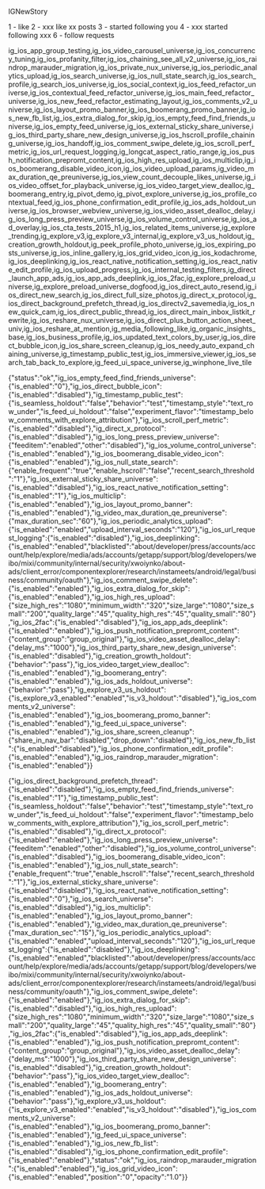 

IGNewStory

1 - like
2 - xxx like xx posts
3 - started following you
4 - xxx started following xxx
6 - follow requests

ig_ios_app_group_testing,ig_ios_video_carousel_universe,ig_ios_concurrency_tuning,ig_ios_profanity_filter,ig_ios_chaining_see_all_v2_universe,ig_ios_raindrop_marauder_migration,ig_ios_private_nux_universe,ig_ios_periodic_analytics_upload,ig_ios_search_universe,ig_ios_null_state_search,ig_ios_search_profile,ig_search_ios_universe,ig_ios_social_context,ig_ios_feed_refactor_universe,ig_ios_contextual_feed_refactor_universe,ig_ios_main_feed_refactor_universe,ig_ios_new_feed_refactor_estimating_layout,ig_ios_comments_v2_universe,ig_ios_layout_promo_banner,ig_ios_boomerang_promo_banner,ig_ios_new_fb_list,ig_ios_extra_dialog_for_skip,ig_ios_empty_feed_find_friends_universe,ig_ios_empty_feed_universe,ig_ios_external_sticky_share_universe,ig_ios_third_party_share_new_design_universe,ig_ios_hscroll_profile_chaining_universe,ig_ios_handoff,ig_ios_comment_swipe_delete,ig_ios_scroll_perf_metric,ig_ios_url_request_logging,ig_longcat_aspect_ratio_range,ig_ios_push_notification_prepromt_content,ig_ios_high_res_upload,ig_ios_multiclip,ig_ios_boomerang_disable_video_icon,ig_ios_video_upload_params,ig_video_max_duration_qe_preuniverse,ig_ios_view_count_decouple_likes_universe,ig_ios_video_offset_for_playback_universe,ig_ios_video_target_view_dealloc,ig_boomerang_entry,ig_pivot_demo,ig_pivot_explore_universe,ig_ios_profile_contextual_feed,ig_ios_phone_confirmation_edit_profile,ig_ios_ads_holdout_universe,ig_ios_browser_webview_universe,ig_ios_video_asset_dealloc_delay,ig_ios_long_press_preview_universe,ig_ios_volume_control_universe,ig_ios_ad_overlay,ig_ios_cta_tests_2015_h1,ig_ios_related_items_universe,ig_explore_trending,ig_explore_v3,ig_explore_v3_internal,ig_explore_v3_us_holdout,ig_creation_growth_holdout,ig_peek_profile_photo_universe,ig_ios_expiring_posts_universe,ig_ios_inline_gallery,ig_ios_grid_video_icon,ig_ios_kodachrome,ig_ios_deeplinking,ig_ios_react_native_notification_setting,ig_ios_react_native_edit_profile,ig_ios_upload_progress,ig_ios_internal_testing_filters,ig_direct_launch_app_ads,ig_ios_app_ads_deeplink,ig_ios_2fac,ig_explore_preload_universe,ig_explore_preload_universe_dogfood,ig_ios_direct_auto_resend,ig_ios_direct_new_search,ig_ios_direct_full_size_photos,ig_direct_x_protocol,ig_ios_direct_background_prefetch_thread,ig_ios_directv2_savemedia,ig_ios_new_quick_cam,ig_ios_direct_public_thread,ig_ios_direct_main_inbox_listkit_rewrite,ig_ios_reshare_nux_universe,ig_ios_direct_plus_button_action_sheet_univ,ig_ios_reshare_at_mention,ig_media_following_like,ig_organic_insights_base,ig_ios_business_profile,ig_ios_updated_text_colors_by_user,ig_ios_direct_bubble_icon,ig_ios_share_screen_cleanup,ig_ios_needy_auto_expand_chaining_universe,ig_timestamp_public_test,ig_ios_immersive_viewer,ig_ios_search_tab_back_to_explore,ig_feed_ui_space_universe,ig_winphone_live_tile

{"status":"ok","ig_ios_empty_feed_find_friends_universe":{"is_enabled":"0"},"ig_ios_direct_bubble_icon":{"is_enabled":"disabled"},"ig_timestamp_public_test":{"is_seamless_holdout":"false","behavior":"test","timestamp_style":"text_row_under","is_feed_ui_holdout":"false","experiment_flavor":"timestamp_below_comments_with_explore_attribution"},"ig_ios_scroll_perf_metric":{"is_enabled":"disabled"},"ig_direct_x_protocol":{"is_enabled":"disabled"},"ig_ios_long_press_preview_universe":{"feeditem":"enabled","other":"disabled"},"ig_ios_volume_control_universe":{"is_enabled":"enabled"},"ig_ios_boomerang_disable_video_icon":{"is_enabled":"enabled"},"ig_ios_null_state_search":{"enable_frequent":"true","enable_hscroll":"false","recent_search_threshold":"1"},"ig_ios_external_sticky_share_universe":{"is_enabled":"disabled"},"ig_ios_react_native_notification_setting":{"is_enabled":"1"},"ig_ios_multiclip":{"is_enabled":"enabled"},"ig_ios_layout_promo_banner":{"is_enabled":"enabled"},"ig_video_max_duration_qe_preuniverse":{"max_duration_sec":"60"},"ig_ios_periodic_analytics_upload":{"is_enabled":"enabled","upload_interval_seconds":"120"},"ig_ios_url_request_logging":{"is_enabled":"disabled"},"ig_ios_deeplinking":{"is_enabled":"enabled","blacklisted":"about\/developer\/press\/accounts\/account\/help\/explore\/media\/ads\/accounts\/getapp\/support\/blog\/developers\/weibo\/mixi\/community\/internal\/security\/xwoiynko\/about-ads\/client_error\/componentexplorer\/research\/instameets\/android\/legal\/business\/community\/oauth"},"ig_ios_comment_swipe_delete":{"is_enabled":"enabled"},"ig_ios_extra_dialog_for_skip":{"is_enabled":"enabled"},"ig_ios_high_res_upload":{"size_high_res":"1080","minimum_width":"320","size_large":"1080","size_small":"200","quality_large":"45","quality_high_res":"45","quality_small":"80"},"ig_ios_2fac":{"is_enabled":"disabled"},"ig_ios_app_ads_deeplink":{"is_enabled":"enabled"},"ig_ios_push_notification_prepromt_content":{"content_group":"group_original"},"ig_ios_video_asset_dealloc_delay":{"delay_ms":"1000"},"ig_ios_third_party_share_new_design_universe":{"is_enabled":"disabled"},"ig_creation_growth_holdout":{"behavior":"pass"},"ig_ios_video_target_view_dealloc":{"is_enabled":"enabled"},"ig_boomerang_entry":{"is_enabled":"enabled"},"ig_ios_ads_holdout_universe":{"behavior":"pass"},"ig_explore_v3_us_holdout":{"is_explore_v3_enabled":"enabled","is_v3_holdout":"disabled"},"ig_ios_comments_v2_universe":{"is_enabled":"enabled"},"ig_ios_boomerang_promo_banner":{"is_enabled":"enabled"},"ig_feed_ui_space_universe":{"is_enabled":"enabled"},"ig_ios_share_screen_cleanup":{"share_in_nav_bar":"disabled","drop_down":"disabled"},"ig_ios_new_fb_list":{"is_enabled":"disabled"},"ig_ios_phone_confirmation_edit_profile":{"is_enabled":"enabled"},"ig_ios_raindrop_marauder_migration":{"is_enabled":"enabled"}}

{"ig_ios_direct_background_prefetch_thread":{"is_enabled":"disabled"},"ig_ios_empty_feed_find_friends_universe":{"is_enabled":"1"},"ig_timestamp_public_test":{"is_seamless_holdout":"false","behavior":"test","timestamp_style":"text_row_under","is_feed_ui_holdout":"false","experiment_flavor":"timestamp_below_comments_with_explore_attribution"},"ig_ios_scroll_perf_metric":{"is_enabled":"disabled"},"ig_direct_x_protocol":{"is_enabled":"enabled"},"ig_ios_long_press_preview_universe":{"feeditem":"enabled","other":"disabled"},"ig_ios_volume_control_universe":{"is_enabled":"disabled"},"ig_ios_boomerang_disable_video_icon":{"is_enabled":"enabled"},"ig_ios_null_state_search":{"enable_frequent":"true","enable_hscroll":"false","recent_search_threshold":"1"},"ig_ios_external_sticky_share_universe":{"is_enabled":"disabled"},"ig_ios_react_native_notification_setting":{"is_enabled":"0"},"ig_ios_search_universe":{"is_enabled":"disabled"},"ig_ios_multiclip":{"is_enabled":"enabled"},"ig_ios_layout_promo_banner":{"is_enabled":"enabled"},"ig_video_max_duration_qe_preuniverse":{"max_duration_sec":"15"},"ig_ios_periodic_analytics_upload":{"is_enabled":"enabled","upload_interval_seconds":"120"},"ig_ios_url_request_logging":{"is_enabled":"disabled"},"ig_ios_deeplinking":{"is_enabled":"enabled","blacklisted":"about\/developer\/press\/accounts\/account\/help\/explore\/media\/ads\/accounts\/getapp\/support\/blog\/developers\/weibo\/mixi\/community\/internal\/security\/xwoiynko\/about-ads\/client_error\/componentexplorer\/research\/instameets\/android\/legal\/business\/community\/oauth"},"ig_ios_comment_swipe_delete":{"is_enabled":"enabled"},"ig_ios_extra_dialog_for_skip":{"is_enabled":"disabled"},"ig_ios_high_res_upload":{"size_high_res":"1080","minimum_width":"320","size_large":"1080","size_small":"200","quality_large":"45","quality_high_res":"45","quality_small":"80"},"ig_ios_2fac":{"is_enabled":"disabled"},"ig_ios_app_ads_deeplink":{"is_enabled":"enabled"},"ig_ios_push_notification_prepromt_content":{"content_group":"group_original"},"ig_ios_video_asset_dealloc_delay":{"delay_ms":"1000"},"ig_ios_third_party_share_new_design_universe":{"is_enabled":"disabled"},"ig_creation_growth_holdout":{"behavior":"pass"},"ig_ios_video_target_view_dealloc":{"is_enabled":"enabled"},"ig_boomerang_entry":{"is_enabled":"enabled"},"ig_ios_ads_holdout_universe":{"behavior":"pass"},"ig_explore_v3_us_holdout":{"is_explore_v3_enabled":"enabled","is_v3_holdout":"disabled"},"ig_ios_comments_v2_universe":{"is_enabled":"enabled"},"ig_ios_boomerang_promo_banner":{"is_enabled":"enabled"},"ig_feed_ui_space_universe":{"is_enabled":"enabled"},"ig_ios_new_fb_list":{"is_enabled":"disabled"},"ig_ios_phone_confirmation_edit_profile":{"is_enabled":"enabled"},"status":"ok","ig_ios_raindrop_marauder_migration":{"is_enabled":"enabled"},"ig_ios_grid_video_icon":{"is_enabled":"enabled","position":"0","opacity":"1.0"}}